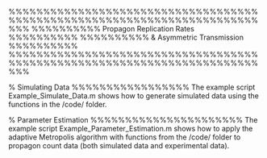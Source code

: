 %%%%%%%%%%%%%%%%%%%%%%%%%%%%%%%%%%%%%%%%%%%%%%%%%%%%%%%%%%%%%%%%%%%%%%%%%%%
%%%%%%%%%%              Propagon Replication Rates               %%%%%%%%%%
%%%%%%%%%%              & Asymmetric Transmission                %%%%%%%%%%
%%%%%%%%%%%%%%%%%%%%%%%%%%%%%%%%%%%%%%%%%%%%%%%%%%%%%%%%%%%%%%%%%%%%%%%%%%%

% Simulating Data
%%%%%%%%%%%%%%%%%
The example script Example_Simulate_Data.m shows how to generate simulated
data using the functions in the /code/ folder.

% Parameter Estimation 
%%%%%%%%%%%%%%%%%%%%%%
The example script Example_Parameter_Estimation.m shows how to apply the
adaptive Metropolis algorithm with functions from the /code/ folder to 
propagon count data (both simulated data and experimental data).
